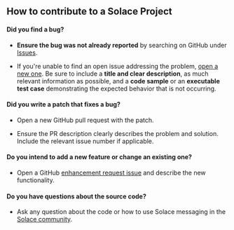 ## How to contribute to a Solace Project

#### **Did you find a bug?**

* **Ensure the bug was not already reported** by searching on GitHub under [Issues](https://github.com/SolaceProjects/solace-jms-spring-boot/issues).

* If you're unable to find an open issue addressing the problem, [open a new one](https://github.com/SolaceProjects/solace-jms-spring-boot/issues/new). Be sure to include a **title and clear description**, as much relevant information as possible, and a **code sample** or an **executable test case** demonstrating the expected behavior that is not occurring.

#### **Did you write a patch that fixes a bug?**

* Open a new GitHub pull request with the patch.

* Ensure the PR description clearly describes the problem and solution. Include the relevant issue number if applicable.

#### **Do you intend to add a new feature or change an existing one?**

* Open a GitHub [enhancement request issue](https://github.com/SolaceProjects/solace-jms-spring-boot/issues/new) and describe the new functionality.

#### **Do you have questions about the source code?**

* Ask any question about the code or how to use Solace messaging in the [Solace community](http://dev.solace.com/community/).
